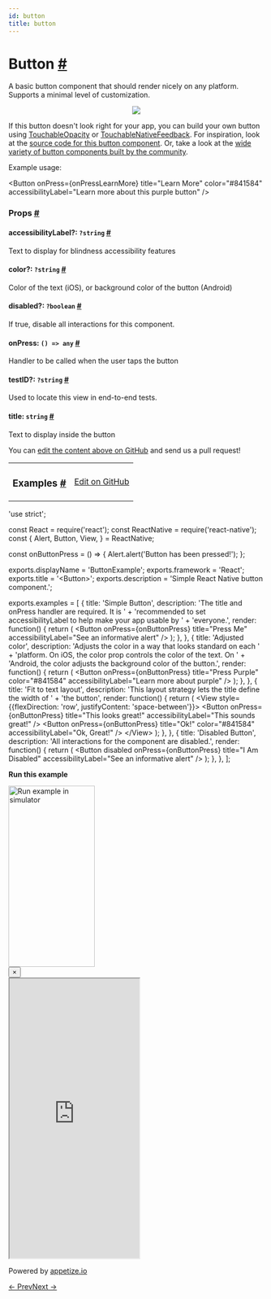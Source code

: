 ```yaml
---
id: button
title: button
---
```

<a id="content"></a><h1><a class="anchor" name="button"></a>Button <a class="hash-link" href="docs/button.html#button">#</a></h1><div><div><p>A basic button component that should render nicely on any platform. Supports
a minimal level of customization.</p><span><center><img src="img/buttonExample.png"></center>

</span><p>If this button doesn't look right for your app, you can build your own
button using <a href="docs/touchableopacity.html" target="_blank">TouchableOpacity</a>
or <a href="docs/touchablenativefeedback.html" target="_blank">TouchableNativeFeedback</a>.
For inspiration, look at the <a href="https://github.com/facebook/react-native/blob/master/Libraries/Components/Button.js" target="_blank">source code for this button component</a>.
Or, take a look at the <a href="https://js.coach/react-native?search=button" target="_blank">wide variety of button components built by the community</a>.</p><p>Example usage:</p><div class="prism language-javascript">&lt;Button
  onPress<span class="token operator">=</span><span class="token punctuation">{</span>onPressLearnMore<span class="token punctuation">}</span>
  title<span class="token operator">=</span><span class="token string">"Learn More"</span>
  color<span class="token operator">=</span><span class="token string">"#841584"</span>
  accessibilityLabel<span class="token operator">=</span><span class="token string">"Learn more about this purple button"</span>
<span class="token operator">/</span><span class="token operator">&gt;</span></div></div><h3><a class="anchor" name="props"></a>Props <a class="hash-link" href="docs/button.html#props">#</a></h3><div class="props"><div class="prop"><h4 class="propTitle"><a class="anchor" name="accessibilitylabel"></a>accessibilityLabel?: <span class="propType"><code>?string</code></span> <a class="hash-link" href="docs/button.html#accessibilitylabel">#</a></h4><div><p>Text to display for blindness accessibility features</p></div></div><div class="prop"><h4 class="propTitle"><a class="anchor" name="color"></a>color?: <span class="propType"><code>?string</code></span> <a class="hash-link" href="docs/button.html#color">#</a></h4><div><p>Color of the text (iOS), or background color of the button (Android)</p></div></div><div class="prop"><h4 class="propTitle"><a class="anchor" name="disabled"></a>disabled?: <span class="propType"><code>?boolean</code></span> <a class="hash-link" href="docs/button.html#disabled">#</a></h4><div><p>If true, disable all interactions for this component.</p></div></div><div class="prop"><h4 class="propTitle"><a class="anchor" name="onpress"></a>onPress: <span class="propType"><code>() =&gt; any</code></span> <a class="hash-link" href="docs/button.html#onpress">#</a></h4><div><p>Handler to be called when the user taps the button</p></div></div><div class="prop"><h4 class="propTitle"><a class="anchor" name="testid"></a>testID?: <span class="propType"><code>?string</code></span> <a class="hash-link" href="docs/button.html#testid">#</a></h4><div><p>Used to locate this view in end-to-end tests.</p></div></div><div class="prop"><h4 class="propTitle"><a class="anchor" name="title"></a>title: <span class="propType"><code>string</code></span> <a class="hash-link" href="docs/button.html#title">#</a></h4><div><p>Text to display inside the button</p></div></div></div></div><p class="edit-page-block">You can <a target="_blank" href="https://github.com/facebook/react-native/blob/master/Libraries/Components/Button.js">edit the content above on GitHub</a> and send us a pull request!</p><div><div><table width="100%"><tbody><tr><td><h3><a class="anchor" name="examples"></a>Examples <a class="hash-link" href="docs/button.html#examples">#</a></h3></td><td style="text-align:right;"><a target="_blank" href="https://github.com/facebook/react-native/blob/master/Examples/UIExplorer/js/ButtonExample.js">Edit on GitHub</a></td></tr></tbody></table><div class="example-container"><div class="prism language-javascript"><span class="token string">'use strict'</span><span class="token punctuation">;</span>

const React <span class="token operator">=</span> <span class="token function">require<span class="token punctuation">(</span></span><span class="token string">'react'</span><span class="token punctuation">)</span><span class="token punctuation">;</span>
const ReactNative <span class="token operator">=</span> <span class="token function">require<span class="token punctuation">(</span></span><span class="token string">'react-native'</span><span class="token punctuation">)</span><span class="token punctuation">;</span>
const <span class="token punctuation">{</span>
  Alert<span class="token punctuation">,</span>
  Button<span class="token punctuation">,</span>
  View<span class="token punctuation">,</span>
<span class="token punctuation">}</span> <span class="token operator">=</span> ReactNative<span class="token punctuation">;</span>

const onButtonPress <span class="token operator">=</span> <span class="token punctuation">(</span><span class="token punctuation">)</span> <span class="token operator">=</span><span class="token operator">&gt;</span> <span class="token punctuation">{</span>
  Alert<span class="token punctuation">.</span><span class="token function">alert<span class="token punctuation">(</span></span><span class="token string">'Button has been pressed!'</span><span class="token punctuation">)</span><span class="token punctuation">;</span>
<span class="token punctuation">}</span><span class="token punctuation">;</span>

exports<span class="token punctuation">.</span>displayName <span class="token operator">=</span> <span class="token string">'ButtonExample'</span><span class="token punctuation">;</span>
exports<span class="token punctuation">.</span>framework <span class="token operator">=</span> <span class="token string">'React'</span><span class="token punctuation">;</span>
exports<span class="token punctuation">.</span>title <span class="token operator">=</span> <span class="token string">'&lt;Button&gt;'</span><span class="token punctuation">;</span>
exports<span class="token punctuation">.</span>description <span class="token operator">=</span> <span class="token string">'Simple React Native button component.'</span><span class="token punctuation">;</span>

exports<span class="token punctuation">.</span>examples <span class="token operator">=</span> <span class="token punctuation">[</span>
  <span class="token punctuation">{</span>
    title<span class="token punctuation">:</span> <span class="token string">'Simple Button'</span><span class="token punctuation">,</span>
    description<span class="token punctuation">:</span> <span class="token string">'The title and onPress handler are required. It is '</span> <span class="token operator">+</span>
      <span class="token string">'recommended to set accessibilityLabel to help make your app usable by '</span> <span class="token operator">+</span>
      <span class="token string">'everyone.'</span><span class="token punctuation">,</span>
    render<span class="token punctuation">:</span> <span class="token keyword">function</span><span class="token punctuation">(</span><span class="token punctuation">)</span> <span class="token punctuation">{</span>
      <span class="token keyword">return</span> <span class="token punctuation">(</span>
        &lt;Button
          onPress<span class="token operator">=</span><span class="token punctuation">{</span>onButtonPress<span class="token punctuation">}</span>
          title<span class="token operator">=</span><span class="token string">"Press Me"</span>
          accessibilityLabel<span class="token operator">=</span><span class="token string">"See an informative alert"</span>
        <span class="token operator">/</span><span class="token operator">&gt;</span>
      <span class="token punctuation">)</span><span class="token punctuation">;</span>
    <span class="token punctuation">}</span><span class="token punctuation">,</span>
  <span class="token punctuation">}</span><span class="token punctuation">,</span>
  <span class="token punctuation">{</span>
    title<span class="token punctuation">:</span> <span class="token string">'Adjusted color'</span><span class="token punctuation">,</span>
    description<span class="token punctuation">:</span> <span class="token string">'Adjusts the color in a way that looks standard on each '</span> <span class="token operator">+</span>
      <span class="token string">'platform. On iOS, the color prop controls the color of the text. On '</span> <span class="token operator">+</span>
      <span class="token string">'Android, the color adjusts the background color of the button.'</span><span class="token punctuation">,</span>
    render<span class="token punctuation">:</span> <span class="token keyword">function</span><span class="token punctuation">(</span><span class="token punctuation">)</span> <span class="token punctuation">{</span>
      <span class="token keyword">return</span> <span class="token punctuation">(</span>
        &lt;Button
          onPress<span class="token operator">=</span><span class="token punctuation">{</span>onButtonPress<span class="token punctuation">}</span>
          title<span class="token operator">=</span><span class="token string">"Press Purple"</span>
          color<span class="token operator">=</span><span class="token string">"#841584"</span>
          accessibilityLabel<span class="token operator">=</span><span class="token string">"Learn more about purple"</span>
        <span class="token operator">/</span><span class="token operator">&gt;</span>
      <span class="token punctuation">)</span><span class="token punctuation">;</span>
    <span class="token punctuation">}</span><span class="token punctuation">,</span>
  <span class="token punctuation">}</span><span class="token punctuation">,</span>
  <span class="token punctuation">{</span>
    title<span class="token punctuation">:</span> <span class="token string">'Fit to text layout'</span><span class="token punctuation">,</span>
    description<span class="token punctuation">:</span> <span class="token string">'This layout strategy lets the title define the width of '</span> <span class="token operator">+</span>
      <span class="token string">'the button'</span><span class="token punctuation">,</span>
    render<span class="token punctuation">:</span> <span class="token keyword">function</span><span class="token punctuation">(</span><span class="token punctuation">)</span> <span class="token punctuation">{</span>
      <span class="token keyword">return</span> <span class="token punctuation">(</span>
        &lt;View style<span class="token operator">=</span><span class="token punctuation">{</span><span class="token punctuation">{</span>flexDirection<span class="token punctuation">:</span> <span class="token string">'row'</span><span class="token punctuation">,</span> justifyContent<span class="token punctuation">:</span> <span class="token string">'space-between'</span><span class="token punctuation">}</span><span class="token punctuation">}</span><span class="token operator">&gt;</span>
          &lt;Button
            onPress<span class="token operator">=</span><span class="token punctuation">{</span>onButtonPress<span class="token punctuation">}</span>
            title<span class="token operator">=</span><span class="token string">"This looks great!"</span>
            accessibilityLabel<span class="token operator">=</span><span class="token string">"This sounds great!"</span>
          <span class="token operator">/</span><span class="token operator">&gt;</span>
          &lt;Button
            onPress<span class="token operator">=</span><span class="token punctuation">{</span>onButtonPress<span class="token punctuation">}</span>
            title<span class="token operator">=</span><span class="token string">"Ok!"</span>
            color<span class="token operator">=</span><span class="token string">"#841584"</span>
            accessibilityLabel<span class="token operator">=</span><span class="token string">"Ok, Great!"</span>
          <span class="token operator">/</span><span class="token operator">&gt;</span>
        &lt;<span class="token operator">/</span>View<span class="token operator">&gt;</span>
      <span class="token punctuation">)</span><span class="token punctuation">;</span>
    <span class="token punctuation">}</span><span class="token punctuation">,</span>
  <span class="token punctuation">}</span><span class="token punctuation">,</span>
  <span class="token punctuation">{</span>
    title<span class="token punctuation">:</span> <span class="token string">'Disabled Button'</span><span class="token punctuation">,</span>
    description<span class="token punctuation">:</span> <span class="token string">'All interactions for the component are disabled.'</span><span class="token punctuation">,</span>
    render<span class="token punctuation">:</span> <span class="token keyword">function</span><span class="token punctuation">(</span><span class="token punctuation">)</span> <span class="token punctuation">{</span>
      <span class="token keyword">return</span> <span class="token punctuation">(</span>
        &lt;Button
          disabled
          onPress<span class="token operator">=</span><span class="token punctuation">{</span>onButtonPress<span class="token punctuation">}</span>
          title<span class="token operator">=</span><span class="token string">"I Am Disabled"</span>
          accessibilityLabel<span class="token operator">=</span><span class="token string">"See an informative alert"</span>
        <span class="token operator">/</span><span class="token operator">&gt;</span>
      <span class="token punctuation">)</span><span class="token punctuation">;</span>
    <span class="token punctuation">}</span><span class="token punctuation">,</span>
  <span class="token punctuation">}</span><span class="token punctuation">,</span>
<span class="token punctuation">]</span><span class="token punctuation">;</span></div><div class="embedded-simulator"><p><a class="modal-button-open"><strong>Run this example</strong></a></p><div class="modal-button-open modal-button-open-img"><img alt="Run example in simulator" width="170" height="356" src="img/uiexplorer_main_ios.png"></div><div><div class="modal"><div class="modal-content"><button class="modal-button-close">×</button><div class="center"><iframe class="simulator" src="https://appetize.io/embed/7vdfm9h3e6vuf4gfdm7r5rgc48?device=iphone6s&amp;scale=60&amp;autoplay=false&amp;orientation=portrait&amp;deviceColor=white&amp;params=%7B%22route%22%3A%22Button%22%7D" width="256" height="550" scrolling="no"></iframe><p>Powered by <a target="_blank" href="https://appetize.io">appetize.io</a></p></div></div></div><div class="modal-backdrop"></div></div></div></div></div></div><div class="docs-prevnext"><a class="docs-prev" href="docs/activityindicator.html#content">← Prev</a><a class="docs-next" href="docs/datepickerios.html#content">Next →</a></div>